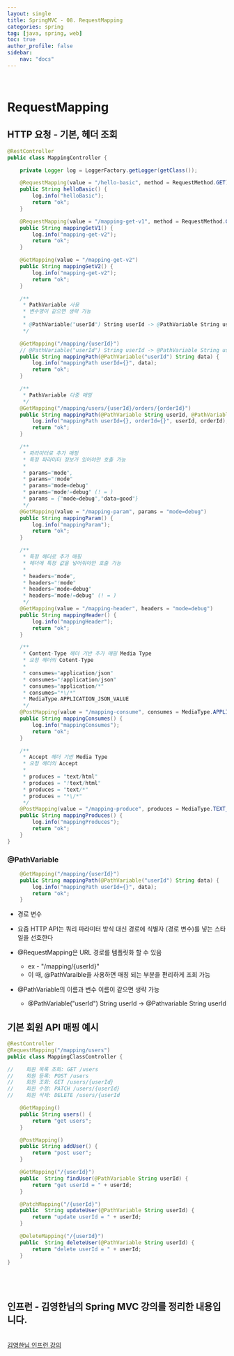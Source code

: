 ```yaml
---
layout: single
title: SpringMVC - 08. RequestMapping
categories: spring
tag: [java, spring, web]
toc: true 
author_profile: false
sidebar:
    nav: "docs"
---
```


<br/>

# RequestMapping

## HTTP 요청 - 기본, 헤더 조회

```java
@RestController
public class MappingController {

    private Logger log = LoggerFactory.getLogger(getClass());

    @RequestMapping(value = "/hello-basic", method = RequestMethod.GET)
    public String helloBasic() {
        log.info("helloBasic");
        return "ok";
    }

    @RequestMapping(value = "/mapping-get-v1", method = RequestMethod.GET)
    public String mappingGetV1() {
        log.info("mapping-get-v2");
        return "ok";
    }

    @GetMapping(value = "/mapping-get-v2")
    public String mappingGetV2() {
        log.info("mapping-get-v2");
        return "ok";
    }

    /**
     * PathVariable 사용
     * 변수명이 같으면 생략 가능
     *
     * @PathVariable("userId") String userId -> @PathVariable String userId
     */

    @GetMapping("/mapping/{userId}")
    // @PathVariable("userId") String userId -> @PathVariable String userId  가능
    public String mappingPath(@PathVariable("userId") String data) {
        log.info("mappingPath userId={}", data);
        return "ok";
    }

    /**
     * PathVariable 다중 매핑
     */
    @GetMapping("/mapping/users/{userId}/orders/{orderId}")
    public String mappingPath(@PathVariable String userId, @PathVariable Long orderId) {
        log.info("mappingPath userId={}, orderId={}", userId, orderId);
        return "ok";
    }

    /**
     * 파라미터로 추가 매핑
     * 특정 파라미터 정보가 있어야만 호출 가능
     *
     * params="mode",
     * params="!mode"
     * params="mode=debug"
     * params="mode!=debug" (! = )
     * params = {"mode=debug","data=good"}
     */
    @GetMapping(value = "/mapping-param", params = "mode=debug")
    public String mappingParam() {
        log.info("mappingParam");
        return "ok";
    }

    /**
     * 특정 헤더로 추가 매핑
     * 헤더에 특정 값을 넣어줘야만 호출 가능
     * 
     * headers="mode",
     * headers="!mode"
     * headers="mode=debug"
     * headers="mode!=debug" (! = )
     */
    @GetMapping(value = "/mapping-header", headers = "mode=debug")
    public String mappingHeader() {
        log.info("mappingHeader");
        return "ok";
    }

    /**
     * Content-Type 헤더 기반 추가 매핑 Media Type
     * 요청 헤더의 Cotent-Type
     *
     * consumes="application/json"
     * consumes="!application/json"
     * consumes="application/*"
     * consumes="*\/*"
     * MediaType.APPLICATION_JSON_VALUE
     */
    @PostMapping(value = "/mapping-consume", consumes = MediaType.APPLICATION_JSON_VALUE)
    public String mappingConsumes() {
        log.info("mappingConsumes");
        return "ok";
    }

    /**
     * Accept 헤더 기반 Media Type
     * 요청 헤더의 Accept
     *
     * produces = "text/html"
     * produces = "!text/html"
     * produces = "text/*"
     * produces = "*\/*"
     */
    @PostMapping(value = "/mapping-produce", produces = MediaType.TEXT_HTML_VALUE)
    public String mappingProduces() {
        log.info("mappingProduces");
        return "ok";
    }
}
```

### @PathVariable

```java
    @GetMapping("/mapping/{userId}")
    public String mappingPath(@PathVariable("userId") String data) {
        log.info("mappingPath userId={}", data);
        return "ok";
    }
```

- 경로 변수
- 요즘 HTTP API는 쿼리 파라미터 방식 대신 경로에 식별자 (경로 변수)를 넣는 스타일을 선호한다
- @RequestMapping은 URL 경로를 템플릿화 할 수 있음
  - ex - "/mapping/{userId}"
  - 이 때, @PathVaraible을 사용하면 매칭 되는 부분을 편리하게 조회 가능
  
- @PathVariable의 이름과 변수 이름이 같으면 생략 가능
  - @PathVariable("userId") String userId -> @Pathvariable String userId

## 기본 회원 API 매핑 예시

```java
@RestController
@RequestMapping("/mapping/users")
public class MappingClassController {

//    회원 목록 조회: GET /users
//    회원 등록: POST /users
//    회원 조회: GET /users/{userId}
//    회원 수정: PATCH /users/{userId}
//    회원 삭제: DELETE /users/{userId

    @GetMapping()
    public String users() {
        return "get users";
    }

    @PostMapping()
    public String addUser() {
        return "post user";
    }

    @GetMapping("/{userId}")
    public  String findUser(@PathVariable String userId) {
        return "get userId = " + userId;
    }

    @PatchMapping("/{userId}")
    public  String updateUser(@PathVariable String userId) {
        return "update userId = " + userId;
    }

    @DeleteMapping("/{userId}")
    public  String deleteUser(@PathVariable String userId) {
        return "delete userId = " + userId;
    }
}
```

<br/>


<div class='notice--warning'>
    <br/>
    <h2>
       인프런 - 김영한님의 <strong>Spring MVC 강의</strong>를 정리한 내용입니다. <br/> 
    </h2><br/>
    <a href="https://www.inflearn.com/course/%EC%8A%A4%ED%94%84%EB%A7%81-mvc-1/dashboard" class="btn btn--info">김영한님 인프런 강의</a><br/>
    <br/>
</div>
